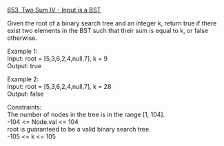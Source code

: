 [653. Two Sum IV - Input is a BST](https://leetcode.com/problems/two-sum-iv-input-is-a-bst/)




Given the root of a binary search tree and an integer k, return true if there exist two elements in the BST such that their sum is equal to k, or false otherwise.          

Example 1:                  
Input: root = [5,3,6,2,4,null,7], k = 9                 
Output: true            

Example 2:                
Input: root = [5,3,6,2,4,null,7], k = 28                
Output: false             

Constraints:                
The number of nodes in the tree is in the range [1, 104].                
-104 <= Node.val <= 104                 
root is guaranteed to be a valid binary search tree.                
-105 <= k <= 105                       
